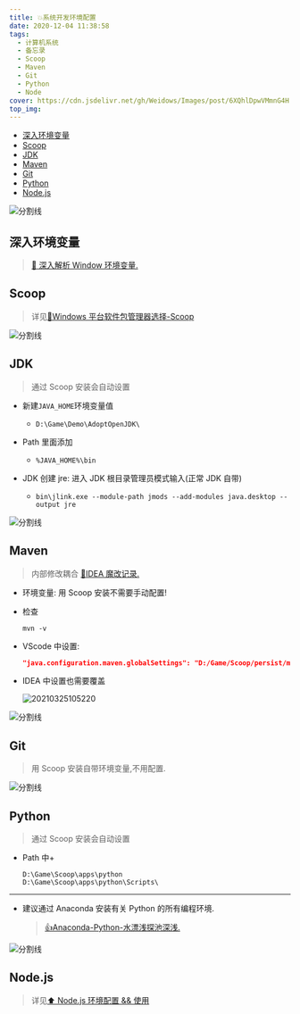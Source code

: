 ```yaml
---
title: 💥系统开发环境配置
date: 2020-12-04 11:38:58
tags:
  - 计算机系统
  - 备忘录
  - Scoop
  - Maven
  - Git
  - Python
  - Node
cover: https://cdn.jsdelivr.net/gh/Weidows/Images/post/6XQhlDpwVMmnG4H.png
top_img:
---
```


<!--
 * @Author: Weidows
 * @Date: 2020-12-04 11:38:58
 * @LastEditors: Weidows
 * @LastEditTime: 2022-02-07 01:05:13
 * @FilePath: \Blog-private\source\_posts\system\system_variable.md
 * @Description:
-->

- [深入环境变量](#深入环境变量)
- [Scoop](#scoop)
- [JDK](#jdk)
- [Maven](#maven)
- [Git](#git)
- [Python](#python)
- [Node.js](#nodejs)

![分割线](https://cdn.jsdelivr.net/gh/Weidows/Images/img/divider.png)

## 深入环境变量

> [🎇 深入解析 Window 环境变量.](../深入环境变量)

## Scoop

> 详见[🙌Windows 平台软件包管理器选择-Scoop](../../tools/Scoop)

![分割线](https://cdn.jsdelivr.net/gh/Weidows/Images/img/divider.png)

## JDK

> 通过 Scoop 安装会自动设置

- 新建`JAVA_HOME`环境变量值
  - `D:\Game\Demo\AdoptOpenJDK\`
- Path 里面添加
  - `%JAVA_HOME%\bin`
- JDK 创建 jre: 进入 JDK 根目录管理员模式输入(正常 JDK 自带)

  - `bin\jlink.exe --module-path jmods --add-modules java.desktop --output jre`

![分割线](https://cdn.jsdelivr.net/gh/Weidows/Images/img/divider.png)

## Maven

> 内部修改耦合 [🎉IDEA 魔改记录.](../../tools/IDEA/Modification#maven)

- 环境变量: 用 Scoop 安装不需要手动配置!

- 检查

  ```shell
  mvn -v
  ```

- VScode 中设置:

  ```json
  "java.configuration.maven.globalSettings": "D:/Game/Scoop/persist/maven/conf/settings.xml",
  ```

- IDEA 中设置也需要覆盖

  <img src="https://cdn.jsdelivr.net/gh/Weidows/Images/post/20210325105220.png" alt="20210325105220" />

![分割线](https://cdn.jsdelivr.net/gh/Weidows/Images/img/divider.png)

## Git

> 用 Scoop 安装自带环境变量,不用配置.

![分割线](https://cdn.jsdelivr.net/gh/Weidows/Images/img/divider.png)

## Python

> 通过 Scoop 安装会自动设置

- Path 中+
  ```
  D:\Game\Scoop\apps\python
  D:\Game\Scoop\apps\python\Scripts\
  ```

---

- 建议通过 Anaconda 安装有关 Python 的所有编程环境.

  > [👍Anaconda-Python-水漂浅探池深浅.](../../others/python/anaconda)

![分割线](https://cdn.jsdelivr.net/gh/Weidows/Images/img/divider.png)

## Node.js

> 详见[⬆ Node.js 环境配置 && 使用](../../Web/Node/node)

